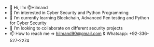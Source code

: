 - 👋 Hi, I’m @Hilmand
- 👀 I’m interested in Cyber Security and Python Programming
- 🌱 I’m currently learning Blockchain, Advanced Pen testing and Python for Cyber Security
- 💞️ I’m looking to collaborate on different security projects
- 📫 How to reach me => hilmand90@gmail.com & Whatsapp: +92-336-527-2274
